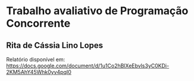# Trabalho avaliativo de Programação Concorrente
## Rita de Cássia Lino Lopes
Relatório disponível em: https://docs.google.com/document/d/1u1Co2hBlXeEbvls3yC0KDi-2KM5AhY45Whk0yv4pqI0
